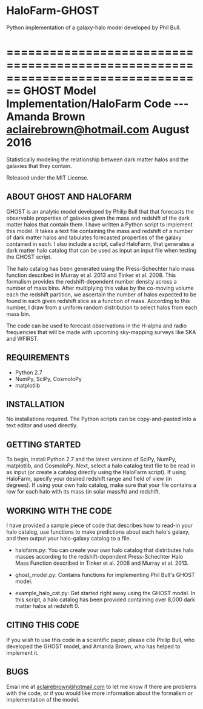 # HaloFarm-GHOST
Python implementation of a galaxy-halo model developed by Phil Bull.

================================================================================
GHOST Model Implementation/HaloFarm Code
              ---
         Amanda Brown
   aclairebrown@hotmail.com
         August 2016
================================================================================

Statistically modeling the relationship between dark matter halos and the
galaxies that they contain.

Released under the MIT License.

ABOUT GHOST AND HALOFARM
-----------------

GHOST is an analytic model developed by Philip Bull that that forecasts the 
observable properties of galaxies given the mass and redshift of the dark 
matter halos that contain them. I have written a Python script to
implement this model. It takes a text file containing the mass and 
redshift of a number of dark matter halos and tabulates forecasted properties
of the galaxy contained in each. I also include a script, called HaloFarm, that 
generates a dark matter halo catalog that can be used as input an input file
when testing the GHOST script. 

The halo catalog has been generated using the Press-Schechter halo mass 
function described in Murray et al. 2013 and Tinker et al. 2008. This formalism
provides the redshift-dependent number density across a number of mass bins. 
After multiplying this value by the co-moving volume each the redshift partition,
we ascertain the number of halos expected to be found in each given 
redshift slice as a function of mass. According to this number, I draw from 
a uniform random distribution to select halos from each mass bin.  

The code can be used to forecast observations in the H-alpha and radio 
frequencies that will be made with upcoming sky-mapping surveys like SKA
and WFIRST.

REQUIREMENTS
------------

 - Python 2.7
 - NumPy, SciPy, CosmoloPy
 - matplotlib


INSTALLATION
------------

No installations required. The Python scripts can be copy-and-pasted into 
a text editor and used directly.

GETTING STARTED
---------------

To begin, install Python 2.7 and the latest versions of SciPy, NumPy, matplotlib,
and CosmoloPy. Next, select a halo catalog text file to be read in as input 
(or create a catalog directly using the HaloFarm script). If using HaloFarm, 
specify your desired redshift range and field of view (in degrees). If using 
your own halo catalog, make sure that your file contains a row for each halo 
with its mass (in solar mass/h) and redshift. 


WORKING WITH THE CODE
---------------------
I have provided a sample piece of code that describes how to read-in your halo 
catalog, use functions to make predictions about each halo's galaxy, and then 
output your halo-galaxy catalog to a file. 

 * halofarm.py: You can create your own halo catalog that distributes
 		halo masses according to the redshift-dependent
 		Press-Schechter Halo Mass Function described in Tinker
 		et al. 2008 and Murray et al. 2013.
 
 * ghost_model.py: Contains functions for implementing Phil Bull's GHOST model.

 * example_halo_cat.py: Get started right away using the GHOST model. In 
 			this script, a halo catalog has been provided containing
 			over 8,000 dark matter halos at redshift 0.


CITING THIS CODE
----------------

If you wish to use this code in a scientific paper, please cite Philip Bull, 
who developed the GHOST model, and Amanda Brown, who has helped to implement
it.

BUGS
----

Email me at aclairebrown@hotmail.com to let me know if there are problems 
with the code, or if you would like more information about the formalism
or implementation of the model.
